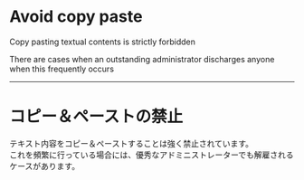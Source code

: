 Avoid copy paste
=================================================================
Copy pasting textual contents is strictly forbidden

There are cases when an outstanding administrator discharges anyone when this frequently occurs

---------

コピー＆ペーストの禁止
=================================================================
テキスト内容をコピー＆ペーストすることは強く禁止されています。  
これを頻繁に行っている場合には、優秀なアドミニストレーターでも解雇されるケースがあります。
